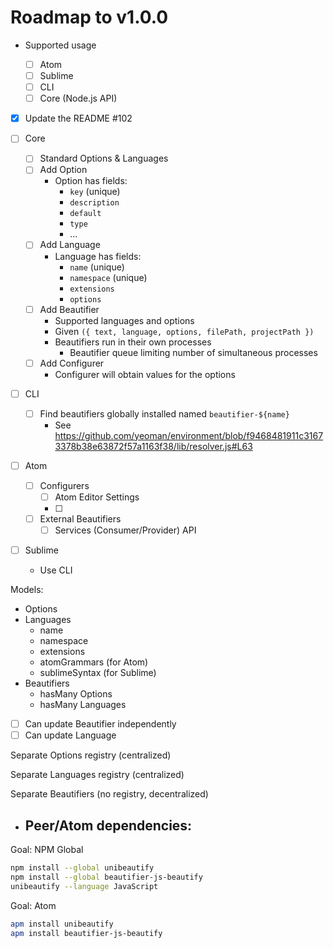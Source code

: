 # Roadmap to v1.0.0

- Supported usage

  - [ ] Atom
  - [ ] Sublime
  - [ ] CLI
  - [ ] Core (Node.js API)

- [x] Update the README #102

- [ ] Core
  - [ ] Standard Options & Languages
  - [ ] Add Option
    - Option has fields:
      - `key` (unique)
      - `description`
      - `default`
      - `type`
      - ...
  - [ ] Add Language
    - Language has fields:
      - `name` (unique)
      - `namespace` (unique)
      - `extensions`
      - `options`
  - [ ] Add Beautifier
    - Supported languages and options
    - Given `({ text, language, options, filePath, projectPath })`
    - Beautifiers run in their own processes
      - Beautifier queue limiting number of simultaneous processes
  - [ ] Add Configurer
    - Configurer will obtain values for the options
- [ ] CLI
  - [ ] Find beautifiers globally installed named `beautifier-${name}`
    - See
      https://github.com/yeoman/environment/blob/f9468481911c31673378b38e63872f57a1163f38/lib/resolver.js#L63
- [ ] Atom

  - [ ] Configurers
    - [ ] Atom Editor Settings
    - [ ]
  - [ ] External Beautifiers
    - [ ] Services (Consumer/Provider) API

- [ ] Sublime
  - Use CLI

Models:

- Options
- Languages
  - name
  - namespace
  - extensions
  - atomGrammars (for Atom)
  - sublimeSyntax (for Sublime)
- Beautifiers
  - hasMany Options
  - hasMany Languages

* [ ] Can update Beautifier independently
* [ ] Can update Language

Separate Options registry (centralized)

Separate Languages registry (centralized)

Separate Beautifiers (no registry, decentralized)

- ## Peer/Atom dependencies:

Goal: NPM Global

```bash
npm install --global unibeautify
npm install --global beautifier-js-beautify
unibeautify --language JavaScript
```

Goal: Atom

```bash
apm install unibeautify
apm install beautifier-js-beautify
```
